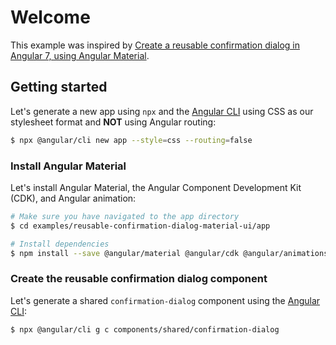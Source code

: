 # Welcome

This example was inspired by [Create a reusable confirmation dialog in Angular 7, using Angular Material](https://firstclassjs.com/create-a-reusable-confirmation-dialog-in-angular-7-using-angular-material/).

## Getting started

Let's generate a new app using `npx` and the [Angular CLI](https://cli.angular.io) using CSS as our stylesheet format and **NOT** using Angular routing:

```sh
$ npx @angular/cli new app --style=css --routing=false
```

### Install Angular Material

Let's install Angular Material, the Angular Component Development Kit (CDK), and Angular animation:

```sh
# Make sure you have navigated to the app directory
$ cd examples/reusable-confirmation-dialog-material-ui/app

# Install dependencies
$ npm install --save @angular/material @angular/cdk @angular/animations
```

### Create the reusable confirmation dialog component

Let's generate a shared `confirmation-dialog` component using the [Angular CLI](https://cli.angular.io):

```sh
$ npx @angular/cli g c components/shared/confirmation-dialog
```
